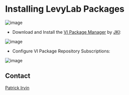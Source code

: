 # Installing LevyLab Packages

![image](https://github.com/user-attachments/assets/9f8db123-8c8e-4543-9a9b-b03ee55fa2b2)

- Download and Install the [VI Package Manager](https://www.vipm.io/download/) by [JKI](https://jki.net/):

![image](https://github.com/user-attachments/assets/992328da-4d96-49ad-ae8f-95e825260aa4)

- Configure VI Package Repository Subscriptions:

![image](https://github.com/user-attachments/assets/3b93d372-b711-49ca-ae89-40a8f4bc4f67)

## Contact

[Patrick Irvin](https://github.com/ciozi137)
